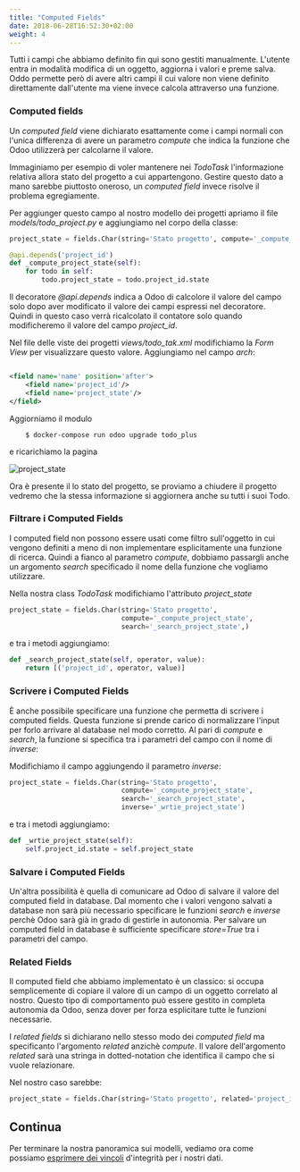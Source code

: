 ```yaml
---
title: "Computed Fields"
date: 2018-06-28T16:52:30+02:00
weight: 4
---
```


Tutti i campi che abbiamo definito fin qui sono gestiti manualmente. L'utente entra in modalità modifica di un oggetto, aggiorna i valori e preme salva. Oddo permette però di avere altri campi il cui valore non viene definito direttamente dall'utente ma viene invece calcola attraverso una funzione.

### Computed fields

Un _computed field_ viene dichiarato esattamente come i campi normali con l'unica differenza di avere un parametro _compute_ che indica la funzione che Odoo utilizzerà per calcolarne il valore.

Immaginiamo per esempio di voler mantenere nei _TodoTask_ l'informazione relativa allora stato del progetto a cui appartengono. Gestire questo dato a mano sarebbe piuttosto oneroso, un _computed field_ invece risolve il problema egregiamente.

Per aggiunger questo campo al nostro modello dei progetti apriamo il file _models/todo\_project.py_ e aggiungiamo nel corpo della classe:

```python 
project_state = fields.Char(string='Stato progetto', compute='_compute_project_state')

@api.depends('project_id')
def _compute_project_state(self):
    for todo in self:
        todo.project_state = todo.project_id.state
```

Il decoratore _@api.depends_ indica a Odoo di calcolore il valore del campo solo dopo aver modificato il valore dei campi espressi nel decoratore. Quindi in questo caso verrà ricalcolato il contatore solo quando modificheremo il valore del campo _project\_id_.

Nel file delle viste dei progetti _views/todo\_tak.xml_ modifichiamo la _Form View_ per visualizzare questo valore. Aggiungiamo nel campo _arch_:

```xml

<field name='name' position='after'>
    <field name='project_id'/>
    <field name='project_state'/>
</field>

```

Aggiorniamo il modulo

```
    $ docker-compose run odoo upgrade todo_plus
```

e ricarichiamo la pagina

![project_state](/odoo.workshop/screen/computed_fields/project_state.png?width=60pc)

Ora è presente il lo stato del progetto, se proviamo a chiudere il progetto vedremo che la stessa informazione si aggiornera anche su tutti i suoi Todo.

### Filtrare i Computed Fields

I computed field non possono essere usati come filtro sull'oggetto in cui vengono definiti a meno di non implementare esplicitamente una funzione di ricerca. Quindi a fianco al parametro _compute_, dobbiamo passargli anche un argomento _search_ specificado il nome della funzione che vogliamo utilizzare.

Nella nostra class _TodoTask_ modifichiamo l'attributo _project\_state_

```python
project_state = fields.Char(string='Stato progetto', 
                            compute='_compute_project_state',
                            search='_search_project_state',)
```

e tra i metodi aggiungiamo:

```python
def _search_project_state(self, operator, value):
    return [('project_id', operator, value)]
```

### Scrivere i Computed Fields

È anche possibile specificare una funzione che permetta di scrivere i computed fields. Questa funzione si prende carico di normalizzare l'input per forlo arrivare al database nel modo corretto. Al pari di _compute_ e _search_, la funzione si specifica tra i parametri del campo con il nome di _inverse_:

Modifichiamo il campo aggiungendo il parametro _inverse_:

```python
project_state = fields.Char(string='Stato progetto', 
                            compute='_compute_project_state',
                            search='_search_project_state',
                            inverse='_wrtie_project_state')
```

e tra i metodi aggiungiamo:

```python
def _wrtie_project_state(self):
    self.project_id.state = self.project_state
```

### Salvare i Computed Fields

Un'altra possibilità è quella di comunicare ad Odoo di salvare il valore del computed field in database. Dal momento che i valori vengono salvati a database non sarà più necessario specificare le funzioni _search_ e _inverse_ perchè Odoo sarà già in grado di gestirle in autonomia.
Per salvare un computed field in database è sufficiente specificare _store=True_ tra i parametri del campo.

### Related Fields

Il computed field che abbiamo implementato è un classico: si occupa semplicemente di copiare il valore di un campo di un oggetto correlato al nostro. Questo tipo di comportamento può essere gestito in completa autonomia da Odoo, senza dover per forza esplicitare tutte le funzioni necessarie.

I _related fields_ si dichiarano nello stesso modo dei _computed field_ ma specificanto l'argomento _related_ anzichè _compute_. Il valore dell'argomento _related_ sarà una stringa in dotted-notation che identifica il campo che si vuole relazionare.

Nel nostro caso sarebbe:

```python
project_state = fields.Char(string='Stato progetto', related='project_id.state')
```

## Continua

Per terminare la nostra panoramica sui modelli, vediamo ora come possiamo [esprimere dei vincoli](/odoo.workshop/models/vincoli/) d'integrità per i nostri dati.